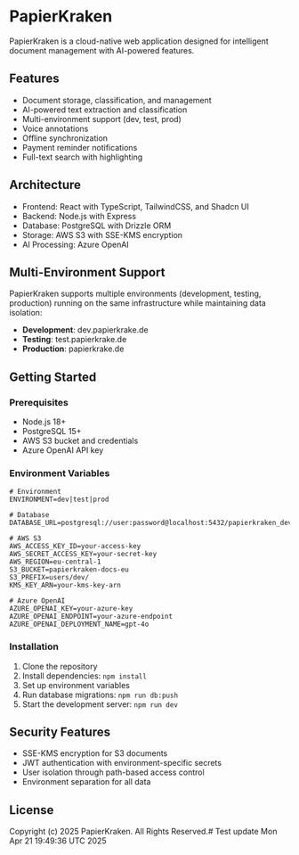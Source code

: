 # PapierKraken

PapierKraken is a cloud-native web application designed for intelligent document management with AI-powered features.

## Features

- Document storage, classification, and management
- AI-powered text extraction and classification
- Multi-environment support (dev, test, prod)
- Voice annotations
- Offline synchronization
- Payment reminder notifications
- Full-text search with highlighting

## Architecture

- Frontend: React with TypeScript, TailwindCSS, and Shadcn UI
- Backend: Node.js with Express
- Database: PostgreSQL with Drizzle ORM
- Storage: AWS S3 with SSE-KMS encryption
- AI Processing: Azure OpenAI

## Multi-Environment Support

PapierKraken supports multiple environments (development, testing, production) running on the same infrastructure while maintaining data isolation:

- **Development**: dev.papierkrake.de
- **Testing**: test.papierkrake.de 
- **Production**: papierkrake.de

## Getting Started

### Prerequisites

- Node.js 18+
- PostgreSQL 15+
- AWS S3 bucket and credentials
- Azure OpenAI API key

### Environment Variables

```
# Environment
ENVIRONMENT=dev|test|prod

# Database
DATABASE_URL=postgresql://user:password@localhost:5432/papierkraken_dev

# AWS S3
AWS_ACCESS_KEY_ID=your-access-key
AWS_SECRET_ACCESS_KEY=your-secret-key
AWS_REGION=eu-central-1
S3_BUCKET=papierkraken-docs-eu
S3_PREFIX=users/dev/
KMS_KEY_ARN=your-kms-key-arn

# Azure OpenAI
AZURE_OPENAI_KEY=your-azure-key
AZURE_OPENAI_ENDPOINT=your-azure-endpoint
AZURE_OPENAI_DEPLOYMENT_NAME=gpt-4o
```

### Installation

1. Clone the repository
2. Install dependencies: `npm install`
3. Set up environment variables
4. Run database migrations: `npm run db:push`
5. Start the development server: `npm run dev`

## Security Features

- SSE-KMS encryption for S3 documents
- JWT authentication with environment-specific secrets
- User isolation through path-based access control
- Environment separation for all data

## License

Copyright (c) 2025 PapierKraken. All Rights Reserved.# Test update Mon Apr 21 19:49:36 UTC 2025
